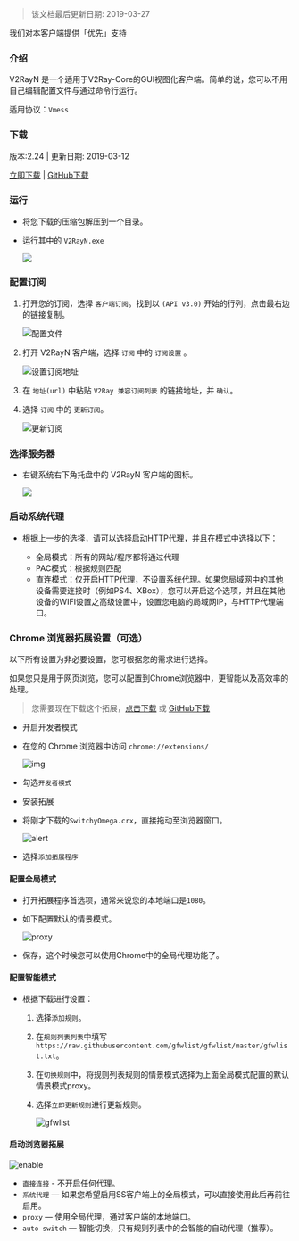 > 该文档最后更新日期: 2019-03-27

<p class="info">我们对本客户端提供「优先」支持</p>

### 介绍

V2RayN 是一个适用于V2Ray-Core的GUI视图化客户端。简单的说，您可以不用自己编辑配置文件与通过命令行运行。

适用协议：`Vmess`

### 下载

版本:2.24 | 更新日期: 2019-03-12

[立即下载](https://dl.niconode.xyz/client/v2rayN-Core.zip) | [GitHub下载](https://github.com/2dust/v2rayN/releases/download/2.24/v2rayN-Core.zip)

### 运行

- 将您下载的压缩包解压到一个目录。

- 运行其中的 `V2RayN.exe`

	![](https://img.niconode.xyz/201811070101556923836wVLpgYyFoipZ4.jpg)

### 配置订阅

1. 打开您的订阅，选择 `客户端订阅`。找到以 `(API v3.0)` 开始的行列，点击最右边的链接复制。

	![配置文件](https://img.niconode.xyz/2019032708355416032uJiiVv5gK5MB3BV.png)

2. 打开 V2RayN 客户端，选择 `订阅` 中的 `订阅设置` 。

	![设置订阅地址](https://img.niconode.xyz/2018120914441597551nmu31FjVvLeAQ9s.png)

3. 在 `地址(url)` 中粘贴 `V2Ray 兼容订阅列表` 的链接地址，并 `确认`。

4. 选择 `订阅` 中的 `更新订阅`。

	![更新订阅](https://img.niconode.xyz/2018120914450168769ULsZ2NUFfCjE6dK.png "更新订阅")

### 选择服务器

- 右键系统右下角托盘中的 V2RayN 客户端的图标。

	![](https://img.niconode.xyz/2018110701084675813RDxZW7X5qeRDB8x.jpg)
	
### 启动系统代理

- 根据上一步的选择，请可以选择启动HTTP代理，并且在模式中选择以下：

	- 全局模式：所有的网站/程序都将通过代理
	- PAC模式：根据规则匹配
	- 直连模式：仅开启HTTP代理，不设置系统代理。如果您局域网中的其他设备需要连接时（例如PS4、XBox），您可以开启这个选项，并且在其他设备的WIFI设置之高级设置中，设置您电脑的局域网IP，与HTTP代理端口。

### Chrome 浏览器拓展设置（可选）

<p class="info">以下所有设置为非必要设置，您可根据您的需求进行选择。</p>

如果您只是用于网页浏览，您可以配置到Chrome浏览器中，更智能以及高效率的处理。

> 您需要现在下载这个拓展，[点击下载](https://dl.niconode.xyz/extensions/SwitchyOmega.crx) 或 [GitHub下载](https://github.com/FelisCatus/SwitchyOmega/releases/download/v2.3.21/SwitchyOmega.crx)

- 开启开发者模式

- 在您的 Chrome 浏览器中访问 `chrome://extensions/`
	
	![img](https://img.niconode.xyz/2017022623273770747VNtwGa8iM3BLEj5.png)

- 勾选`开发者模式`

- 安装拓展

- 将刚才下载的`SwitchyOmega.crx`，直接拖动至浏览器窗口。

	![alert](https://img.niconode.xyz/20170226232840445234N9g1XiHYxUBb4O.png)

- 选择`添加拓展程序`

#### 配置全局模式

- 打开拓展程序首选项，通常来说您的本地端口是`1080`。

- 如下配置默认的情景模式。

	![proxy](https://img.niconode.xyz/2017022623302525929gbGZc4ylFHjfIJN.png)

- 保存，这个时候您可以使用Chrome中的全局代理功能了。

#### 配置智能模式

- 根据下载进行设置：
	1. 选择`添加规则`。
	2. 在`规则列表列表`中填写`https://raw.githubusercontent.com/gfwlist/gfwlist/master/gfwlist.txt`。
	3. 在`切换规则`中，将规则列表规则的情景模式选择为上面全局模式配置的默认情景模式proxy。
	4. 选择`立即更新规则`进行更新规则。

		![gfwlist](https://img.niconode.xyz/20170226233244355330Nv4HrUK53o5fDm.png)

#### 启动浏览器拓展

![enable](https://img.niconode.xyz/2017022623351645671j47gvgSiqA5tYvn.png)

- `直接连接` - 不开启任何代理。
- `系统代理` — 如果您希望启用SS客户端上的全局模式，可以直接使用此后再前往启用。
- `proxy` — 使用全局代理，通过客户端的本地端口。
- `auto switch` — 智能切换，只有规则列表中的会智能的自动代理（推荐）。
